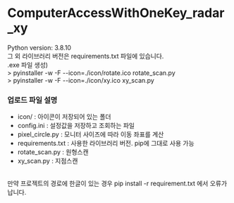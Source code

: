 # ComputerAccessWithOneKey_radar_xy

Python version: 3.8.10<br>
그 외 라이브러리 버전은 requirements.txt 파일에 있습니다.<br>
.exe 파일 생성)<br>> pyinstaller -w -F --icon=./icon/rotate.ico rotate_scan.py<br>> pyinstaller -w -F --icon=./icon/xy.ico xy_scan.py 

<h3>업로드 파일 설명</h3>
<ul>
  <li>icon/              : 아이콘이 저장되어 있는 폴더</li>
  <li>config.ini         : 설정값을 저장하고 조회하는 파일</li>
  <li>pixel_circle.py    : 모니터 사이즈에 따라 이동 좌표를 계산</li>
  <li>requirements.txt   : 사용한 라이브러리 버전. pip에 그대로 사용 가능</li>
  <li>rotate_scan.py     : 원형스캔</li>
  <li>xy_scan.py         : 지점스캔</li>
</ul>
<br>
만약 프로젝트의 경로에 한글이 있는 경우 pip install -r requirement.txt 에서 오류가 납니다.
